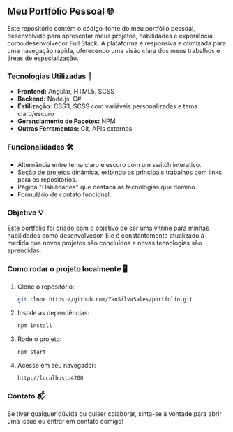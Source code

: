 ## Meu Portfólio Pessoal 🌐

Este repositório contém o código-fonte do meu portfólio pessoal, desenvolvido para apresentar meus projetos, habilidades e experiência como desenvolvedor Full Stack. A plataforma é responsiva e otimizada para uma navegação rápida, oferecendo uma visão clara dos meus trabalhos e áreas de especialização.

### Tecnologias Utilizadas 🚀

- **Frontend:** Angular, HTML5, SCSS
- **Backend:** Node.js, C#
- **Estilização:** CSS3, SCSS com variáveis personalizadas e tema claro/escuro
- **Gerenciamento de Pacotes:** NPM
- **Outras Ferramentas:** Git, APIs externas

### Funcionalidades 🛠️

- Alternância entre tema claro e escuro com um switch interativo.
- Seção de projetos dinâmica, exibindo os principais trabalhos com links para os repositórios.
- Página "Habilidades" que destaca as tecnologias que domino.
- Formulário de contato funcional.

### Objetivo 💡

Este portfólio foi criado com o objetivo de ser uma vitrine para minhas habilidades como desenvolvedor. Ele é constantemente atualizado à medida que novos projetos são concluídos e novas tecnologias são aprendidas.

### Como rodar o projeto localmente 🖥️

1. Clone o repositório:
   ```bash
   git clone https://github.com/YanSilvaSales/portfolio.git
   ```

2. Instale as dependências:
   ```bash
   npm install
   ```

3. Rode o projeto:
   ```bash
   npm start
   ```

4. Acesse em seu navegador:
   ```
   http://localhost:4200
   ```

### Contato 📬

Se tiver qualquer dúvida ou quiser colaborar, sinta-se à vontade para abrir uma issue ou entrar em contato comigo!

